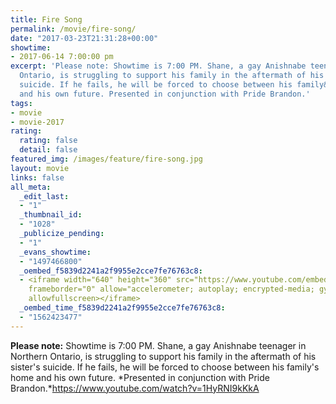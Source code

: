 ```yaml
---
title: Fire Song
permalink: /movie/fire-song/
date: "2017-03-23T21:31:28+00:00"
showtime:
- 2017-06-14 7:00:00 pm
excerpt: 'Please note: Showtime is 7:00 PM. Shane, a gay Anishnabe teenager in Northern
  Ontario, is struggling to support his family in the aftermath of his sister&#8217;s
  suicide. If he fails, he will be forced to choose between his family&#8217;s home
  and his own future. Presented in conjunction with Pride Brandon.'
tags:
- movie
- movie-2017
rating:
  rating: false
  detail: false
featured_img: /images/feature/fire-song.jpg
layout: movie
links: false
all_meta:
  _edit_last:
  - "1"
  _thumbnail_id:
  - "1028"
  _publicize_pending:
  - "1"
  _evans_showtime:
  - "1497466800"
  _oembed_f5839d2241a2f9955e2cce7fe76763c8:
  - <iframe width="640" height="360" src="https://www.youtube.com/embed/1HyRNI9kKkA?feature=oembed"
    frameborder="0" allow="accelerometer; autoplay; encrypted-media; gyroscope; picture-in-picture"
    allowfullscreen></iframe>
  _oembed_time_f5839d2241a2f9955e2cce7fe76763c8:
  - "1562423477"
---
```


**Please note:** Showtime is 7:00 PM. Shane, a gay Anishnabe teenager in Northern Ontario, is struggling to support his family in the aftermath of his sister's suicide. If he fails, he will be forced to choose between his family's home and his own future. *Presented in conjunction with Pride Brandon.*https://www.youtube.com/watch?v=1HyRNI9kKkA
